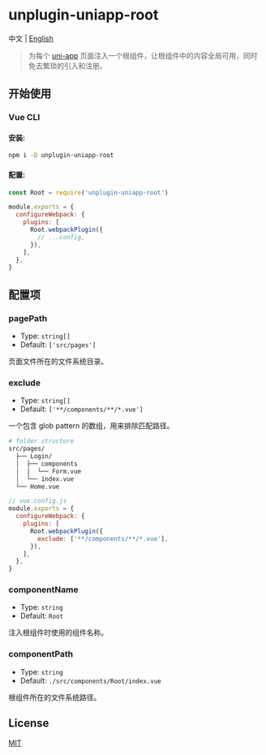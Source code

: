 # unplugin-uniapp-root

中文 | [English](./README-en.md)

> 为每个 [uni-app](https://github.com/dcloudio/uni-app) 页面注入一个根组件，让根组件中的内容全局可用，同时免去繁琐的引入和注册。

## 开始使用

### Vue CLI

#### 安装:

```bash
npm i -D unplugin-uniapp-root
```

#### 配置:

```javascript
const Root = require('unplugin-uniapp-root')

module.exports = {
  configureWebpack: {
    plugins: [
      Root.webpackPlugin({
        // ...config,
      }),
    ],
  },
}
```

## 配置项

### pagePath

- Type: `string[]`
- Default: `['src/pages']`

页面文件所在的文件系统目录。

### exclude

- Type: `string[]`
- Default: `['**/components/**/*.vue']`

一个包含 glob pattern 的数组，用来排除匹配路径。

```bash
# folder structure
src/pages/
  ├── Login/
  │  ├── components
  │  │  └── Form.vue
  │  └── index.vue
  └── Home.vue
```

```javascript
// vue.config.js
module.exports = {
  configureWebpack: {
    plugins: [
      Root.webpackPlugin({
        exclude: ['**/components/**/*.vue'],
      }),
    ],
  },
}
```

### componentName

- Type: `string`
- Default: `Root`

注入根组件时使用的组件名称。

### componentPath

- Type: `string`
- Default: `./src/components/Root/index.vue`

根组件所在的文件系统路径。

## License

[MIT](https://opensource.org/licenses/MIT)
